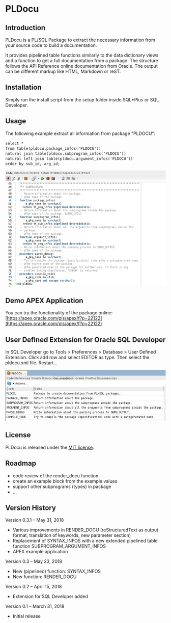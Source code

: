 # PLDocu

## Introduction
PLDocu is a PL/SQL Package to extract the necessary information from your source code to build a documentation.

It provides pipelined table functions similarly to the data dictionary views and a function to get a full documentation from a package. The structure follows the API Reference online documentation from Oracle. The output can be different markup like HTML, Markdown or reST.

## Installation
Simply run the install script from the setup folder inside SQL*Plus or SQL Developer.

## Usage
The following example extract all information from package "PLDOCU":

```
select * 
from table(pldocu.package_infos('PLDOCU'))
natural join table(pldocu.subprogram_infos('PLDOCU'))
natural left join table(pldocu.argument_infos('PLDOCU'))
order by sub_id, arg_id;
```

![Usage example in SQL Developer](usage_example.gif)

## Demo APEX Application

You can try the functionality of the package online: [https://apex.oracle.com/pls/apex/f?p=22122](https://apex.oracle.com/pls/apex/f?p=22122)

## User Defined Extension for Oracle SQL Developer

In SQL Developer go to Tools > Preferences > Database > User Defined Extension.
Click add row and select EDITOR as type. Then select the pldocu.xml file. 
Restart...

![PLDOCU SQL Developer Extension](sqldeveloper_extension.jpg)

## License
PLDocu is released under the [MIT license](https://github.com/teotiger/pldocu/blob/master/license.txt).

## Roadmap
* code review of the render_docu function
* create an example block from the example values
* support other subprograms (types) in package
* ...

## Version History
Version 0.3.1 – May 31, 2018
* Various improvements in RENDER_DOCU (reStructuredText as output format, translation of keywords, new parameter section)
* Replacement of SYNTAX_INFOS with a new extended pipelined table function SUBPROGRAM_ARGUMENT_INFOS
* APEX example application

Version 0.3 – May 23, 2018
* New (pipelined) function: SYNTAX_INFOS
* New function: RENDER_DOCU

Version 0.2 – April 15, 2018
* Extension for SQL Developer added

Version 0.1 – March 31, 2018
* Initial release

